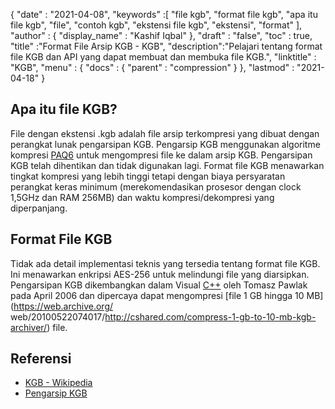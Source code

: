 {
  "date" : "2021-04-08",
  "keywords" :[ "file kgb", "format file kgb", "apa itu file kgb", "file", "contoh kgb", "ekstensi file kgb", "ekstensi", "format" ],
  "author" : {
    "display_name" : "Kashif Iqbal"
},
  "draft" : "false",
  "toc" : true,
  "title" :"Format File Arsip KGB - KGB",
  "description":"Pelajari tentang format file KGB dan API yang dapat membuat dan membuka file KGB.",
  "linktitle" : "KGB",
  "menu" : {
    "docs" : {
      "parent" : "compression"
}
},
  "lastmod" : "2021-04-18"
}

## Apa itu file KGB?

File dengan ekstensi .kgb adalah file arsip terkompresi yang dibuat dengan perangkat lunak pengarsipan KGB. Pengarsip KGB menggunakan algoritme kompresi [PAQ6](https://en.wikipedia.org/wiki/PAQ6) untuk mengompresi file ke dalam arsip KGB. Pengarsipan KGB telah dihentikan dan tidak digunakan lagi. Format file KGB menawarkan tingkat kompresi yang lebih tinggi tetapi dengan biaya persyaratan perangkat keras minimum (merekomendasikan prosesor dengan clock 1,5GHz dan RAM 256MB) dan waktu kompresi/dekompresi yang diperpanjang.

## Format File KGB

Tidak ada detail implementasi teknis yang tersedia tentang format file KGB. Ini menawarkan enkripsi AES-256 untuk melindungi file yang diarsipkan. Pengarsipan KGB dikembangkan dalam Visual [C++](/id/programming/cpp/) oleh Tomasz Pawlak pada April 2006 dan dipercaya dapat mengompresi [file 1 GB hingga 10 MB](https://web.archive.org/ web/20100522074017/http://cshared.com/compress-1-gb-to-10-mb-kgb-archiver/) file.

## Referensi

* [KGB - Wikipedia](https://en.wikipedia.org/wiki/KGB_Archiver)
* [Pengarsip KGB](https://sourceforge.net/projects/kgbarchiver/)

